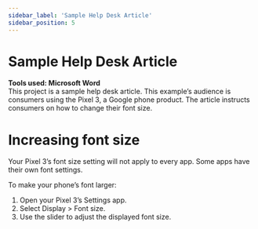 ```yaml
---
sidebar_label: 'Sample Help Desk Article'
sidebar_position: 5
---
```


# Sample Help Desk Article

**Tools used: Microsoft Word**  
This project is a sample help desk article. 
This example’s audience is consumers using the Pixel 3, a Google phone product. 
The article instructs consumers on how to change their font size.  

# Increasing font size  

Your Pixel 3’s font size setting will not apply to every app. Some apps have their own font settings.

To make your phone’s font larger:

1. Open your Pixel 3’s Settings app.
2. Select Display > Font size.
3. Use the slider to adjust the displayed font size.
